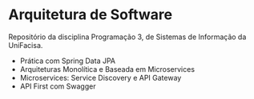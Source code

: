 # Arquitetura de Software
 
Repositório da disciplina Programação 3, de Sistemas de Informação da UniFacisa.

 - Prática com Spring Data JPA
 - Arquiteturas Monolítica e Baseada em Microservices
 - Microservices: Service Discovery e API Gateway
 - API First com Swagger
